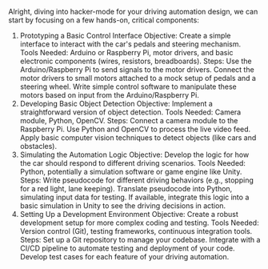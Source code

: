 Alright, diving into hacker-mode for your driving automation design, we can start by focusing on a few hands-on, critical components:

1. Prototyping a Basic Control Interface
Objective: Create a simple interface to interact with the car's pedals and steering mechanism.
Tools Needed: Arduino or Raspberry Pi, motor drivers, and basic electronic components (wires, resistors, breadboards).
Steps:
Use the Arduino/Raspberry Pi to send signals to the motor drivers.
Connect the motor drivers to small motors attached to a mock setup of pedals and a steering wheel.
Write simple control software to manipulate these motors based on input from the Arduino/Raspberry Pi.
2. Developing Basic Object Detection
Objective: Implement a straightforward version of object detection.
Tools Needed: Camera module, Python, OpenCV.
Steps:
Connect a camera module to the Raspberry Pi.
Use Python and OpenCV to process the live video feed.
Apply basic computer vision techniques to detect objects (like cars and obstacles).
3. Simulating the Automation Logic
Objective: Develop the logic for how the car should respond to different driving scenarios.
Tools Needed: Python, potentially a simulation software or game engine like Unity.
Steps:
Write pseudocode for different driving behaviors (e.g., stopping for a red light, lane keeping).
Translate pseudocode into Python, simulating input data for testing.
If available, integrate this logic into a basic simulation in Unity to see the driving decisions in action.
4. Setting Up a Development Environment
Objective: Create a robust development setup for more complex coding and testing.
Tools Needed: Version control (Git), testing frameworks, continuous integration tools.
Steps:
Set up a Git repository to manage your codebase.
Integrate with a CI/CD pipeline to automate testing and deployment of your code.
Develop test cases for each feature of your driving automation.
